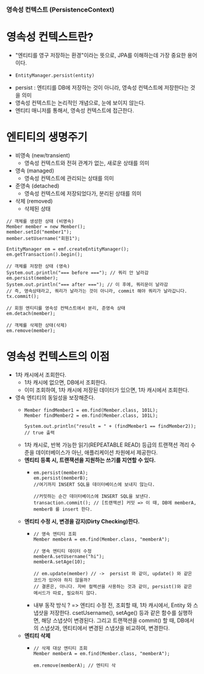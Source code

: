 ### 영속성 컨텍스트 (PersistenceContext)

# 영속성 컨텍스트란?
- "엔티티를 영구 저장하는 환경"이라는 뜻으로, JPA를 이해하는데 가장 중요한 용어이다.
- ```
  EntityManager.persist(entity)
  ```
- persist : 엔티티를 DB에 저장하는 것이 아니라, 영속성 컨텍스트에 저장한다는 것을 의미
- 영속성 컨텍스트는 논리적인 개념으로, 눈에 보이지 않는다.
- 엔티티 매니저를 통해서, 영속성 컨텍스트에 접근한다.

# 엔티티의 생명주기
- 비영속 (new/transient)
  - 영속성 컨텍스트와 전혀 관계가 없는, 새로운 상태를 의미
- 영속 (managed)
  - 영속성 컨텍스트에 관리되는 상태를 의미
- 준영속 (detached)
  - 영속성 컨텍스트에 저장되었다가, 분리된 상태를 의미
- 삭제 (removed)
  - 삭제된 상태

```
// 객체를 생성한 상태 (비영속)
Member member = new Member();
member.setId("member1");
member.setUsername("회원1");

EntityManager em = emf.createEntityManager();
em.getTransaction().begin();

// 객체를 저장한 상태 (영속)
System.out.println("=== before ==="); // 쿼리 안 날라감
em.persist(member);
System.out.println("=== after ==="); // 이 후에, 쿼리문이 날라감
// 즉, 영속상태라고, 쿼리가 날라가는 것이 아니라, commit 해야 쿼리가 날라갑니다.
tx.commit();

// 회원 엔티티를 영속성 컨텍스트에서 분리, 준영속 상태
em.detach(member);

// 객체를 삭제한 상태(삭제)
em.remove(member);
```

# 영속성 컨텍스트의 이점
- 1차 캐시에서 조회한다.
  - 1차 캐시에 없으면, DB에서 조회한다.
  - 이미 조회하여, 1차 캐시에 저장된 데이터가 있으면, 1차 캐시에서 조회한다. 
- 영속 엔티티의 동일성을 보장해준다.
  - ```
    Member findMember1 = em.find(Member.class, 101L);
    Member findMember2 = em.find(Member.class, 101L);
    
    System.out.println("result = " + (findMember1 == findMember2)); // true 출력
    ```
  - 1차 캐시로, 반복 가능한 읽기(REPEATABLE READ) 등급의 트랜잭션 격리 수준을 데이터베이스가 아닌, 애플리케이션 차원에서 제공한다.
  - **엔티티 등록 시, 트랜잭션을 지원하는 쓰기를 지연할 수 있다.**
    - ```
      em.persist(memberA);
      em.persist(memberB);
      //여기까지 INSERT SQL을 데이터베이스에 보내지 않는다.
    
      //커밋하는 순간 데이터베이스에 INSERT SQL을 보낸다.
      transaction.commit(); // [트랜잭션] 커밋 => 이 때, DB에 memberA, memberB 를 insert 한다.
      ```
  - **엔티티 수정 시, 변경을 감지(Dirty Checking)한다.**
    - ```
      // 영속 엔티티 조회
      Member memberA = em.find(Member.class, "memberA");
    
      // 영속 엔티티 데이터 수정
      memberA.setUsername("hi");
      memberA.setAge(10);
    
      // em.update(member) // ->  persist 와 같이, update() 와 같은 코드가 있어야 하지 않을까?
      // 결론은, 아니다. 자바 컬렉션을 사용하는 것과 같이, persist()와 같은 메서드가 따로, 필요하지 않다.
      ```
    - 내부 동작 방식 ? => 엔티티 수정 전, 조회할 때, 1차 캐시에서, Entity 와 스냅샷을 저장한다. csetUsername(), setAge() 등과 같은 함수를 실행하면, 해당 스냅샷이 변경된다. 그리고 트랜잭션을 commit() 할 때, DB에서의 스냅샷과, 엔티티에서 변경된 스냅샷을 비교하여, 변경한다. 
  - **엔티티 삭제**
    - ```
      // 삭제 대상 엔티티 조회
      Member memberA = em.find(Member.class, "memberA");
      
      em.remove(memberA); // 엔티티 삭
      ```
